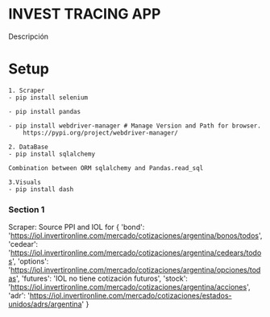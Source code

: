 # INVEST TRACING APP

Descripción

# Setup

    1. Scraper
    - pip install selenium

    - pip install pandas

    - pip install webdriver-manager # Manage Version and Path for browser.
        https://pypi.org/project/webdriver-manager/

    2. DataBase
    - pip install sqlalchemy

    Combination between ORM sqlalchemy and Pandas.read_sql

    3.Visuals
    - pip install dash

### Section 1

Scraper: Source PPI and IOL for
{
'bond':
'https://iol.invertironline.com/mercado/cotizaciones/argentina/bonos/todos',
'cedear':
'https://iol.invertironline.com/mercado/cotizaciones/argentina/cedears/todos',
'options':
'https://iol.invertironline.com/mercado/cotizaciones/argentina/opciones/todas',
'futures':
'IOL no tiene cotización futuros',
'stock':
'https://iol.invertironline.com/mercado/cotizaciones/argentina/acciones',
'adr':
'https://iol.invertironline.com/mercado/cotizaciones/estados-unidos/adrs/argentina'
}
